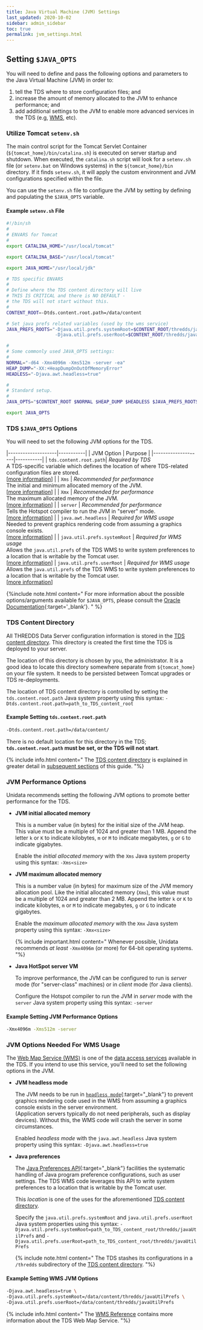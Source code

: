 ```yaml
---
title: Java Virtual Machine (JVM) Settings
last_updated: 2020-10-02
sidebar: admin_sidebar
toc: true
permalink: jvm_settings.html
---
```


## Setting `$JAVA_OPTS`

You will need to define and pass the following options and parameters to the Java Virtual Machine (JVM) in order to:

1. tell the TDS where to store configuration files; and
2. increase the amount of memory allocated to the JVM to enhance performance; and
3. add additional settings to the JVM to enable more advanced services in the TDS (e.g, [WMS](adding_wms.html), etc).

### Utilize Tomcat `setenv.sh`

The main control script for the Tomcat Servlet Container (`${tomcat_home}/bin/catalina.sh`) is executed on server startup and shutdown.
When executed, the `catalina.sh` script will look for a `setenv.sh` file (or `setenv.bat` on Windows systems) in the `${tomcat_home}/bin` directory.
If it finds `setenv.sh`, it will apply the custom environment and JVM configurations specified within the file.  

You can use the `setenv.sh` file to configure the JVM by setting by defining and populating the `$JAVA_OPTS` variable.

#### Example `setenv.sh` File

~~~bash
#!/bin/sh
#
# ENVARS for Tomcat
#
export CATALINA_HOME="/usr/local/tomcat"

export CATALINA_BASE="/usr/local/tomcat"

export JAVA_HOME="/usr/local/jdk"

# TDS specific ENVARS
#
# Define where the TDS content directory will live
# THIS IS CRITICAL and there is NO DEFAULT - 
# the TDS will not start without this.
#
CONTENT_ROOT=-Dtds.content.root.path=/data/content

# Set java prefs related variables (used by the wms service)
JAVA_PREFS_ROOTS="-Djava.util.prefs.systemRoot=$CONTENT_ROOT/thredds/javaUtilPrefs \
                  -Djava.util.prefs.userRoot=$CONTENT_ROOT/thredds/javaUtilPrefs"

#
# Some commonly used JAVA_OPTS settings:
#
NORMAL="-d64 -Xmx4096m -Xms512m -server -ea"
HEAP_DUMP="-XX:+HeapDumpOnOutOfMemoryError"
HEADLESS="-Djava.awt.headless=true"

#
# Standard setup.
#
JAVA_OPTS="$CONTENT_ROOT $NORMAL $HEAP_DUMP $HEADLESS $JAVA_PREFS_ROOTS"

export JAVA_OPTS
~~~

### TDS `$JAVA_OPTS` Options 

You will need to set the following JVM options for the TDS.

|--------------------|-----------|
| JVM Option         |  Purpose  |
|--------------------|-----------|
| `tds.content.root.path`| _Required by TDS_<br/> A TDS-specific variable which defines the location of where TDS-related configuration files are stored. <br/>[[more information](#tds-content-directory)] |
| `Xms` | _Recommended for performance_<br/> The initial and minimum allocated memory of the JVM. <br/>[[more information](#jvm-performance-options)] |
| `Xmx` | _Recommended for performance_<br/> The maximum allocated memory of the JVM. <br/>[[more information](#jvm-performance-options)] |
| `server` | _Recommended for performance_<br/> Tells the Hotspot compiler to run the JVM in "server" mode. <br/>[[more information](#jvm-performance-options)] |
| `java.awt.headless` | _Required for WMS usage_<br/> Needed to prevent graphics rendering code from assuming a graphics console exists. <br/>[[more information](#jvm-options-needed-for-wms-usage)] |
| `java.util.prefs.systemRoot` | _Required for WMS usage_<br/> Allows the `java.util.prefs` of the TDS WMS to write system preferences to a location that is writable by the Tomcat user. <br/>[[more information](#jvm-options-needed-for-wms-usage)]
| `java.util.prefs.userRoot` | _Required for WMS usage_<br/> Allows the `java.util.prefs` of the TDS WMS to write system preferences to a location that is writable by the Tomcat user. <br/>[[more information](#jvm-options-needed-for-wms-usage)]

{%include note.html content="
For more information about the possible options/arguments available for `$JAVA_OPTS`, please consult the [Oracle Documentation](https://docs.oracle.com/javase/8/docs/technotes/tools/unix/java.html#BABDJJFI){:target='_blank'}.
" %}

### TDS Content Directory

All THREDDS Data Server configuration information is stored in the [TDS content directory](tds_content_directory.html). 
This directory is created the first time the TDS is deployed to your server.

The location of this directory is chosen by you, the administrator.
It is a good idea to locate this directory somewhere separate from `${tomcat_home}` on your file system.
It needs to be persisted between Tomcat upgrades or TDS re-deployments.

The location of TDS content directory is controlled by setting the `tds.content.root.path` Java system property using this syntax:
`-Dtds.content.root.path=path_to_TDS_content_root`

#### Example Setting `tds.content.root.path`

~~~bash
-Dtds.content.root.path=/data/content/
~~~

There is no default location for this directory in the TDS; **`tds.content.root.path` must be set, or the TDS will not start**. 

{% include info.html content="
The [TDS content directory](tds_content_directory.html) is explained in greater detail in [subsequent sections](tds_content_directory.html) of this guide.
"%} 

### JVM Performance Options

Unidata recommends setting the following JVM options to promote better performance for the TDS.

* **JVM initial allocated memory**

    This is a number value (in bytes) for the initial size of the JVM heap. 
    This value must be a multiple of 1024 and greater than 1 MB. 
    Append the letter `k` or `K` to indicate kilobytes, `m` or `M` to indicate megabytes, `g` or `G` to indicate gigabytes.

    Enable the _initial allocated memory_ with the `Xms` Java system property using this syntax: `-Xms<size>`


* **JVM maximum allocated memory**

    This is a number value (in bytes) for maximum size of the JVM memory allocation pool. 
    Like the initial allocated memory (`Xms`), this value must be a multiple of 1024 and greater than 2 MB. 
    Append the letter `k` or `K` to indicate kilobytes, `m` or `M` to indicate megabytes, `g` or `G` to indicate gigabytes.
    
    Enable the _maximum allocated memory_ with the `Xmx` Java system property using this syntax: `-Xmx<size>`
    
    {% include important.html content="
    Whenever possible, Unidata recommends _at least_ `-Xmx4096m` (or more) for 64-bit operating systems.
    "%}
    
* **Java HotSpot server VM**

    To improve performance, the JVM can be configured to run is _server_ mode (for "server-class" machines) or in _client_ mode (for Java clients). 
    
    Configure the Hotspot compiler to run the JVM in _server_ mode with the `server` Java system property using this syntax: `-server`
 
#### Example Setting JVM Performance Options

~~~bash
-Xmx4096m -Xms512m -server
~~~

### JVM Options Needed For WMS Usage

The [Web Map Service (WMS)](adding_wms.html) is one of the [data access services](services_ref.html#data-access-services) available in the TDS. 
If you intend to use this service, you'll need to set the following options in the JVM.

* **JVM headless mode**  

   The JVM needs to be run in [`headless mode`](https://blog.idrsolutions.com/2013/08/what-is-headless-mode-in-java/){:target="_blank"} to prevent graphics rendering code used in the WMS from assuming a graphics console exists in the server environment.  
   (Application servers typically do not need peripherals, such as display devices).
   Without this, the WMS code will crash the server in some circumstances.
   
   Enabled _headless mode_ with the `java.awt.headless` Java system property using this syntax: `-Djava.awt.headless=true`

* **Java preferences**

   The [Java Preferences API](https://www.vogella.com/tutorials/JavaPreferences/article.html){:target="_blank"} facilities the systematic handling of Java program preference configurations, such as user settings.
   The TDS WMS code leverages this API to write system preferences to a location that is writable by the Tomcat user.
   
   This _location_ is one of the uses for the aforementioned [TDS content directory](#tds-content-directory). 
   
   Specify the `java.util.prefs.systemRoot` and `java.util.prefs.userRoot` Java system properties using this syntax: `-Djava.util.prefs.systemRoot=path_to_TDS_content_root/thredds/javaUtilPrefs` and `-Djava.util.prefs.userRoot=path_to_TDS_content_root/thredds/javaUtilPrefs`
   
   {% include note.html content="
   The TDS stashes its configurations in a `/thredds` subdirectory of the [TDS content directory](tds_content_directory.html).
   "%} 
   
#### Example Setting WMS JVM Options
   
~~~bash
-Djava.awt.headless=true \
-Djava.util.prefs.systemRoot=/data/content/thredds/javaUtilPrefs \
-Djava.util.prefs.userRoot=/data/content/thredds/javaUtilPrefs
~~~
   
{% include info.html content="
The [WMS Reference](adding_wms.html) contains more information about the TDS Web Map Service.
"%} 



